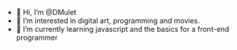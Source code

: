 - 👋 Hi, I’m @DMulet
- 👀 I’m interested in digital art, programming and movies.
- 🌱 I’m currently learning javascript and the basics for a front-end programmer

<!---
DMulet/DMulet is a ✨ special ✨ repository because its `README.md` (this file) appears on your GitHub profile.
You can click the Preview link to take a look at your changes.
--->
